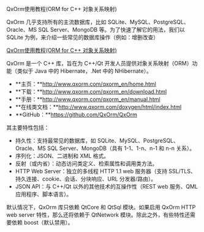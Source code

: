 QxOrm使用教程(ORM for C++ 对象关系映射)

QxOrm 几乎支持所有的主流数据库，比如 SQLite、MySQL、PostgreSQL、Oracle、MS SQL Server、MongoDB 等。为了快速了解它的用法，我们以 SQLite 为例，来介绍一些常见的数据库操作（例如：增删改查）

[QxOrm使用教程(ORM for C++ 对象关系映射)](https://www.ljjyy.com/archives/2021/03/100647.html)

QxOrm 是一个 C++ 库，旨在为 C++/Qt 开发人员提供对象关系映射（ORM）功能（类似于 Java 中的 Hibernate，.Net 中的 NHibernate）。

- **主页：**http://www.qxorm.com/qxorm_en/home.html
- **下载：**http://www.qxorm.com/qxorm_en/download.html
- **手册：**http://www.qxorm.com/qxorm_en/manual.html
- **在线类文档：**http://www.qxorm.com/doxygen/html/index.html
- **GitHub：**https://github.com/QxOrm/QxOrm

其主要特性包括：

- 持久性：支持最常见的数据库，如 SQLite、MySQL、PostgreSQL、Oracle、MS SQL Server、MongoDB（具有 1-1、1-n、n-1 和 n-n 关系）。
- 序列化：JSON、二进制和 XML 格式。
- 反射（或内省）：动态访问类定义、检索属性和调用类方法。
- HTTP Web Server：独立的多线程 HTTP 1.1 web 服务器（支持 SSL/TLS、持久连接、cookie、会话、分块响应、URL 分发器/路由）。
- JSON API：与 C++/Qt 以外的其他技术的互操作性（REST web 服务、QML 应用程序、脚本语言）。

默认情况下，QxOrm 库只依赖 QtCore 和 QtSql 模块。如果启用 QxOrm HTTP web server 特性，那么还将依赖于 QtNetwork 模块。除此之外，有些特性还需要依赖 boost（默认禁用）。


